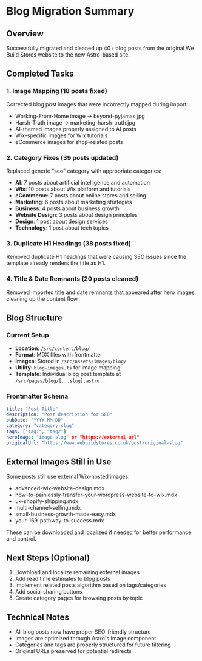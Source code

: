 # Blog Migration Summary

## Overview
Successfully migrated and cleaned up 40+ blog posts from the original We Build Stores website to the new Astro-based site.

## Completed Tasks

### 1. Image Mapping (18 posts fixed)
Corrected blog post images that were incorrectly mapped during import:
- Working-From-Home image → beyond-pyjamas.jpg
- Harsh-Truth image → marketing-harsh-truth.jpg
- AI-themed images properly assigned to AI posts
- Wix-specific images for Wix tutorials
- eCommerce images for shop-related posts

### 2. Category Fixes (39 posts updated)
Replaced generic "seo" category with appropriate categories:
- **AI**: 7 posts about artificial intelligence and automation
- **Wix**: 10 posts about Wix platform and tutorials
- **eCommerce**: 7 posts about online stores and selling
- **Marketing**: 6 posts about marketing strategies
- **Business**: 4 posts about business growth
- **Website Design**: 3 posts about design principles
- **Design**: 1 post about design services
- **Technology**: 1 post about tech topics

### 3. Duplicate H1 Headings (38 posts fixed)
Removed duplicate H1 headings that were causing SEO issues since the template already renders the title as H1.

### 4. Title & Date Remnants (20 posts cleaned)
Removed imported title and date remnants that appeared after hero images, cleaning up the content flow.

## Blog Structure

### Current Setup
- **Location**: `/src/content/blog/`
- **Format**: MDX files with frontmatter
- **Images**: Stored in `/src/assets/images/blog/`
- **Utility**: `blog-images.ts` for image mapping
- **Template**: Individual blog post template at `/src/pages/blog/[...slug].astro`

### Frontmatter Schema
```yaml
title: "Post Title"
description: "Post description for SEO"
pubDate: "YYYY-MM-DD"
category: "category-slug"
tags: ["tag1", "tag2"]
heroImage: "image-slug" or "https://external-url"
originalUrl: "https://www.webuildstores.co.uk/post/original-slug"
```

## External Images Still in Use
Some posts still use external Wix-hosted images:
- advanced-wix-website-design.mdx
- how-to-painlessly-transfer-your-wordpress-website-to-wix.mdx
- uk-shopify-shipping.mdx
- multi-channel-selling.mdx
- small-business-growth-made-easy.mdx
- your-169-pathway-to-success.mdx

These can be downloaded and localized if needed for better performance and control.

## Next Steps (Optional)
1. Download and localize remaining external images
2. Add read time estimates to blog posts
3. Implement related posts algorithm based on tags/categories
4. Add social sharing buttons
5. Create category pages for browsing posts by topic

## Technical Notes
- All blog posts now have proper SEO-friendly structure
- Images are optimized through Astro's Image component
- Categories and tags are properly structured for future filtering
- Original URLs preserved for potential redirects